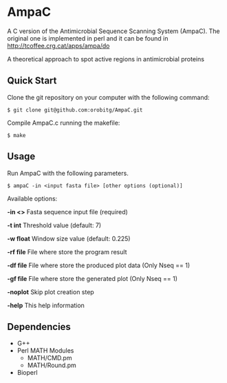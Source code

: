 AmpaC
=====

A C version of the Antimicrobial Sequence Scanning System (AmpaC). The original one is implemented in perl and it can be found in http://tcoffee.crg.cat/apps/ampa/do

A theoretical approach to spot active regions in antimicrobial proteins

Quick Start
-----------

Clone the git repository on your computer with the following command:

	$ git clone git@github.com:orobitg/AmpaC.git

Compile AmpaC.c running the makefile:

	$ make

Usage
-----

Run AmpaC with the following parameters.

 	$ ampaC -in <input fasta file> [other options (optional)]

Available options:

**-in <<file>>**      Fasta sequence input file (required)

**-t int**       Threshold value (default: 7)

**-w float**      Window size value (default: 0.225)

**-rf file**      File where store the program result

**-df file**      File where store the produced plot data (Only Nseq == 1)

**-gf file**      File where store the generated plot (Only Nseq == 1)

**-noplot**  Skip plot creation step

**-help**    This help information

Dependencies 
------------

 * G++
 * Perl MATH Modules
    * MATH/CMD.pm
    * MATH/Round.pm
 * Bioperl



